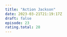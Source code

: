 ```yaml
---
title: "Action Jackson"
date: 2023-03-21T21:19:17Z
draft: false
episode: 23
rating.total: 28
---
```


